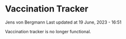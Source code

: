 Vaccination Tracker
================
Jens von Bergmann
Last updated at 19 June, 2023 - 16:51

Vaccination tracker is no longer functional.

